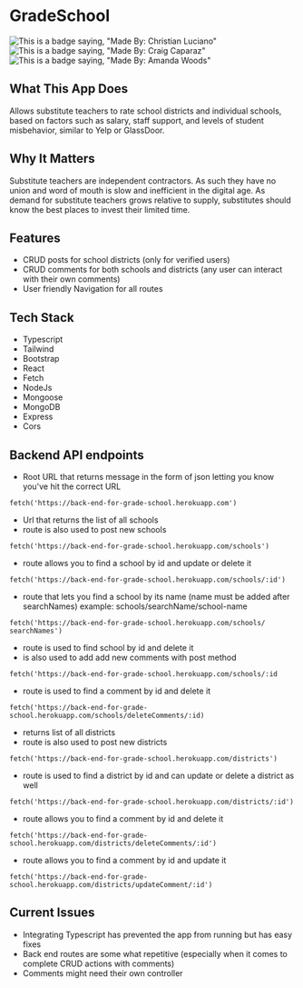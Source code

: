 # GradeSchool
![This is a badge saying, "Made By: Christian Luciano"](https://img.shields.io/badge/Made%20By%3A-Christian%20Luciano-brightgreen)
![This is a badge saying, "Made By: Craig Caparaz"](https://img.shields.io/badge/Creator-Craig%20Caparaz-brightgreen) 
![This is a badge saying, "Made By: Amanda Woods"](https://img.shields.io/badge/Creator-Amanda%20Woods-brightgreen) 

## What This App Does
Allows substitute teachers to rate school districts and individual schools, based on factors such as salary, staff support, and levels of student misbehavior, similar to Yelp or GlassDoor. 

## Why It Matters
Substitute teachers are independent contractors. As such they have no union and word of mouth is slow and inefficient in the digital age. As demand for substitute teachers grows relative to supply, substitutes should know the best places to invest their limited time. 



## Features
- CRUD posts for school districts (only for verified users)
- CRUD comments for both schools and districts (any user can interact with their own comments)
- User friendly Navigation for all routes


## Tech Stack
- Typescript
- Tailwind
- Bootstrap
- React
- Fetch
- NodeJs
- Mongoose
- MongoDB
- Express 
- Cors

## Backend API endpoints

- Root URL that returns message in the form of json letting you know you've hit the correct URL
```
fetch('https://back-end-for-grade-school.herokuapp.com')
```
- Url that returns the list of all schools
- route is also used to post new schools
```
fetch('https://back-end-for-grade-school.herokuapp.com/schools')
```

- route allows you to find a school by id and update or delete it 

```
fetch('https://back-end-for-grade-school.herokuapp.com/schools/:id')
```
- route that lets you find a school by its name (name must be added after searchNames) example: schools/searchName/school-name
```
fetch('https://back-end-for-grade-school.herokuapp.com/schools/
searchNames')
```
- route is used to find school by id and delete it
- is also used to add add new comments with post method
```
fetch('https://back-end-for-grade-school.herokuapp.com/schools/:id
```

- route is used to find a comment by id and delete it
```
fetch('https://back-end-for-grade-school.herokuapp.com/schools/deleteComments/:id)

```
- returns list of all districts 
- route is also used to post new districts
```
fetch('https://back-end-for-grade-school.herokuapp.com/districts')
```
- route is used to find a district by id and can update or delete a district as well
```
fetch('https://back-end-for-grade-school.herokuapp.com/districts/:id')
```
- route allows you to find a comment by id and delete it

```
fetch('https://back-end-for-grade-school.herokuapp.com/districts/deleteComments/:id')
```

- route allows you to find a comment by id and update it 
```
fetch('https://back-end-for-grade-school.herokuapp.com/districts/updateComment/:id')
```

## Current Issues
- Integrating Typescript has prevented the app from running but has easy fixes
- Back end routes are some what repetitive (especially when it comes to complete CRUD actions with comments)
- Comments might need their own controller
